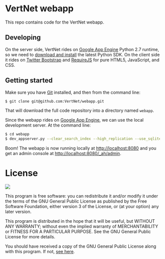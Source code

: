 # VertNet webapp

This repo contains code for the VertNet webapp.

## Developing

On the server side, VertNet rides on [Google App Engine](https://developers.google.com/appengine) Python 2.7 runtime, so we need to [download and install](https://developers.google.com/appengine/downloads) the latest Python SDK. On the client side it rides on [Twitter Bootstrap](https://github.com/twitter/bootstrap) and [RequireJS](http://requirejs.org/) for pure HTML5, JavaScript, and CSS.

## Getting started

Make sure you have [Git](http://git-scm.com/) installed, and then from the command line:

```bash
$ git clone git@github.com:VertNet/webapp.git
```

That will download the full code repository into a directory named `webapp`.

Since the webapp rides on [Google App Engine](https://developers.google.com/appengine), we can use the local development server. At the command line:

```bash
$ cd webapp
$ dev_appserver.py --clear_search_index --high_replication --use_sqlite -c .
```

Boom! The webapp is now running locally at [http://localhost:8080](http://localhost:8080) and you get an admin console at [http://localhost:8080/_ah/admin](http://localhost:8080/_ah/admin).

# License

![](http://www.gnu.org/graphics/lgplv3-147x51.png)

This program is free software: you can redistribute it and/or modify
it under the terms of the GNU General Public License as published by
the Free Software Foundation, either version 3 of the License, or
(at your option) any later version.

This program is distributed in the hope that it will be useful,
but WITHOUT ANY WARRANTY; without even the implied warranty of
MERCHANTABILITY or FITNESS FOR A PARTICULAR PURPOSE. See the
GNU General Public License for more details.

You should have received a copy of the GNU General Public License
along with this program. If not, [see here](http://www.gnu.org/licenses/).
